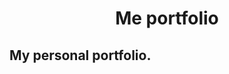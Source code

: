 <p align="center">
  <a href="https://lhdi.github.io/me>
    <img alt="Gatsby" src="https://github.com/LHDi/me/blob/master/src/images/logo.png" width="60" />
  </a>
</p>
<h1 align="center">
  Me portfolio
</h1>

## My personal portfolio.
